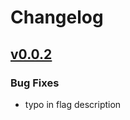 # Changelog

## [v0.0.2](https://github.com/lukasmetzner/goconsttable/releases/tag/v0.0.2)

### Bug Fixes

- typo in flag description
